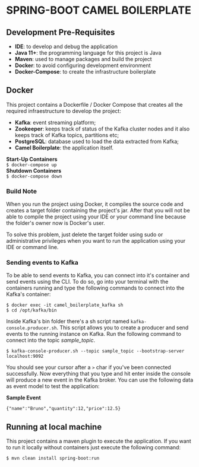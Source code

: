 # SPRING-BOOT CAMEL BOILERPLATE

## Development Pre-Requisites
- **IDE**: to develop and debug the application
- **Java 11+**: the programming language for this project is Java
- **Maven**: used to manage packages and build the project
- **Docker**: to avoid configuring development environment
- **Docker-Compose**: to create the infrastructure boilerplate

## Docker

This project contains a Dockerfile / Docker Compose that creates all the required infraestructure to develop the project:

- **Kafka**: event streaming platform;
- **Zookeeper**: keeps track of status of the Kafka cluster nodes and it also keeps track of Kafka topics, partitions etc;
- **PostgreSQL**: database used to load the data extracted from Kafka;
- **Camel Boilerplate**: the application itself.

**Start-Up Containers**  
`$ docker-compose up`  
**Shutdown Containers**  
`$ docker-compose down`

### Build Note

When you run the project using Docker, it compiles the source code and creates
a target folder containing the project's jar. After that you will not be able
to compile the project using your IDE or your command line because the
folder's owner now is Docker's user.

To solve this problem, just delete the target folder using sudo or
administrative privileges when you want to run the application using your
IDE or command line.

### Sending events to Kafka
To be able to send events to Kafka, you can connect into it's container and send events using the CLI. 
To do so, go into your terminal with the containers running and type the following commands to connect into the 
Kafka's container:

    $ docker exec -it camel_boilerplate_kafka sh
    $ cd /opt/kafka/bin

Inside Kafka's bin folder there's a sh script named `kafka-console.producer.sh`. 
This script allows you to create a producer and send events to the running instance on Kafka. Run the following command 
to connect into the topic *sample_topic*.

    $ kafka-console-producer.sh --topic sample_topic --bootstrap-server localhost:9092

You should see your cursor after a `>` char if you've been connected successfully. Now everything that you type and 
hit enter inside the console will produce a new event in the Kafka broker. You can use the following data as event 
model to test the application:

**Sample Event**

    {"name":"Bruno","quantity":12,"price":12.5}

## Running at local machine

This project contains a maven plugin to execute the application. If you want to run it locally 
without containers just execute the following command:

    $ mvn clean install spring-boot:run
